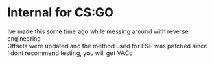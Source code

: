 # Internal for CS:GO  
Ive made this some time ago while messing around with reverse engineering  
Offsets were updated and the method used for ESP was patched since   
I dont recommend testing, you will get VACd  
